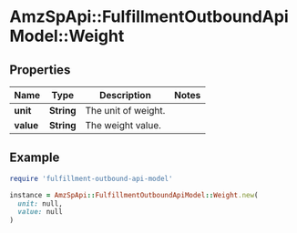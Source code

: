 # AmzSpApi::FulfillmentOutboundApiModel::Weight

## Properties

| Name | Type | Description | Notes |
| ---- | ---- | ----------- | ----- |
| **unit** | **String** | The unit of weight. |  |
| **value** | **String** | The weight value. |  |

## Example

```ruby
require 'fulfillment-outbound-api-model'

instance = AmzSpApi::FulfillmentOutboundApiModel::Weight.new(
  unit: null,
  value: null
)
```

